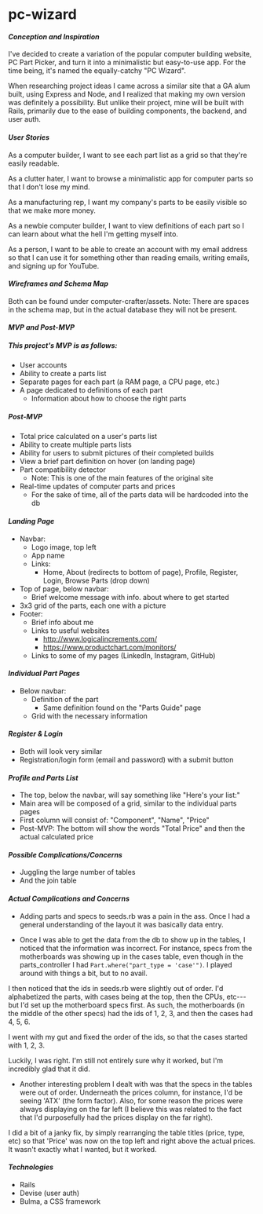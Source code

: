 # pc-wizard

#### _Conception and Inspiration_
I've decided to create a variation of the popular computer building website, PC Part Picker, and turn it into a minimalistic but easy-to-use app. For the time being, it's named the equally-catchy "PC Wizard".

When researching project ideas I came across a similar site that a GA alum built, using Express and Node, and I realized that making my own version was definitely a possibility. But unlike their project, mine will be built with Rails, primarily due to the ease of building components, the backend, and user auth.

#### _User Stories_
As a computer builder, I want to see each part list as a grid so that they're easily readable.

As a clutter hater, I want to browse a minimalistic app for computer parts so that I don't lose my mind.

As a manufacturing rep, I want my company's parts to be easily visible so that we make more money.

As a newbie computer builder, I want to view definitions of each part so I can learn about what the hell I'm getting myself into.

As a person, I want to be able to create an account with my email address so that I can use it for something other than reading emails, writing emails, and signing up for YouTube.

#### _Wireframes and Schema Map_
Both can be found under computer-crafter/assets.
Note: There are spaces in the schema map, but in the actual database they will not be present.

#### _MVP and Post-MVP_
##### This project's MVP is as follows:
  - User accounts
  - Ability to create a parts list
  - Separate pages for each part (a RAM page, a CPU page, etc.)
  - A page dedicated to definitions of each part
    - Information about how to choose the right parts

##### Post-MVP
  - Total price calculated on a user's parts list
  - Ability to create multiple parts lists
  - Ability for users to submit pictures of their completed builds
  - View a brief part definition on hover (on landing page)
  - Part compatibility detector
    - Note: This is one of the main features of the original site
  - Real-time updates of computer parts and prices
    - For the sake of time, all of the parts data will be hardcoded into the db

#### _Landing Page_
  - Navbar:
    - Logo image, top left
    - App name
    - Links:
      - Home, About (redirects to bottom of page), Profile, Register, Login, Browse Parts (drop down)
  - Top of page, below navbar:
    - Brief welcome message with info. about where to get started
  - 3x3 grid of the parts, each one with a picture
  - Footer:
    - Brief info about me
    - Links to useful websites
      - http://www.logicalincrements.com/
      - https://www.productchart.com/monitors/
    - Links to some of my pages (LinkedIn, Instagram, GitHub)

#### _Individual Part Pages_
  - Below navbar:
    - Definition of the part
      - Same definition found on the "Parts Guide" page
    - Grid with the necessary information

#### _Register & Login_
  - Both will look very similar
  - Registration/login form (email and password) with a submit button

#### _Profile and Parts List_
  - The top, below the navbar, will say something like "Here's your list:"
  - Main area will be composed of a grid, similar to the individual parts pages
  - First column will consist of: "Component", "Name", "Price"
  - Post-MVP: The bottom will show the words "Total Price" and then the actual calculated price

#### _Possible Complications/Concerns_
 - Juggling the large number of tables
  - And the join table

#### _Actual Complications and Concerns_
- Adding parts and specs to seeds.rb was a pain in the ass. Once I had a general understanding of the layout it was basically data entry.

- Once I was able to get the data from the db to show up in the tables, I noticed that the information was incorrect. For instance, specs from the motherboards was showing up in the cases table, even though in the parts_controller I had ``Part.where("part_type = 'case'")``. I played around with things a bit, but to no avail.

I then noticed that the ids in seeds.rb were slightly out of order. I'd alphabetized the parts, with cases being at the top, then the CPUs, etc---but I'd set up the motherboard specs first. As such, the motherboards (in the middle of the other specs) had the ids of 1, 2, 3, and then the cases had 4, 5, 6.

I went with my gut and fixed the order of the ids, so that the cases started with 1, 2, 3.

Luckily, I was right. I'm still not entirely sure why it worked, but I'm incredibly glad that it did.

- Another interesting problem I dealt with was that the specs in the tables were out of order. Underneath the prices column, for instance, I'd be seeing 'ATX' (the form factor). Also, for some reason the prices were always displaying on the far left (I believe this was related to the fact that I'd purposefully had the prices display on the far right).

I did a bit of a janky fix, by simply rearranging the table titles (price, type, etc) so that 'Price' was now on the top left and right above the actual prices. It wasn't exactly what I wanted, but it worked.

#### _Technologies_
- Rails
- Devise (user auth)
- Bulma, a CSS framework
